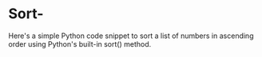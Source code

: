 # Sort-
Here's a simple Python code snippet to sort a list of numbers in ascending order using Python's built-in sort() method.
